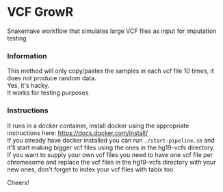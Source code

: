 # VCF GrowR
Snakemake workflow that simulates large VCF files as input for imputation testing

### Information
This method will only copy/pastes the samples in each vcf file 10 times, it does not produce random data.  
Yes, it's hacky.  
It works for testing purposes.  

### Instructions
It runs in a docker container, install docker using the appropriate instructions here: https://docs.docker.com/install/  
If you already have docker installed you can run `./start-pipeline.sh` and it'll start making bigger vcf files using the ones in the hg19-vcfs directory.  
If you want to supply your own vcf files you need to have one vcf file per chromosome and replace the vcf files in the hg19-vcfs directory with your new ones, 
don't forget to index your vcf files with tabix too.

Cheers!
